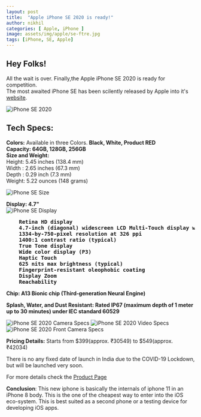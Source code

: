 ```yaml
---
layout: post
title:  "Apple iPhone SE 2020 is ready!"
author: nikhil
categories: [ Apple, iPhone ]
image: assets/img/apple/se-ftre.jpg
tags: [iPhone, SE, Apple]
---
```


## Hey Folks! ##
All the wait is over. Finally,the Apple iPhone SE 2020 is ready for competition.  
The most awaited iPhone SE has been scilently released by Apple into it's <a href="https://www.apple.com/" target="_blank">website</a>.

<img src="{{ site.baseurl }}/assets/img/apple/se-size-img.png" alt="iPhone SE 2020" title="iPhone SE 2020" />

## Tech Specs:
**Colors:** Available in three Colors. **Black, White, Product RED**  
**Capacity: 64GB, 128GB, 256GB**  
**Size and Weight:**  
Height: 5.45 inches (138.4 mm)  
Width : 2.65 inches (67.3 mm)  
Depth : 0.29 inch (7.3 mm)  
Weight: 5.22 ounces (148 grams)  

<img src="{{ site.baseurl }}/assets/img/apple/se-size-weight.jpg" alt="iPhone SE Size" title="iPhone SE 2020 Size" />

**Display: 4.7"**  
<img src="{{ site.baseurl }}/assets/img/apple/se-display.jpg" alt="iPhone SE Display" title="iPhone SE 2020 Display" />

<pre><b>    Retina HD display
    4.7-inch (diagonal) widescreen LCD Multi‑Touch display with IPS technology
    1334-by-750-pixel resolution at 326 ppi
    1400:1 contrast ratio (typical)
    True Tone display
    Wide color display (P3)
    Haptic Touch
    625 nits max brightness (typical)
    Fingerprint-resistant oleophobic coating
    Display Zoom
    Reachability</b></pre>

**Chip: A13 Bionic chip (Third‑generation Neural Engine)**   

**Splash, Water, and Dust Resistant: Rated IP67 (maximum depth of 1 meter up to 30 minutes) under IEC standard 60529**  

<img src="{{ site.baseurl }}/assets/img/apple/se-camera.jpg" title="iPhone SE 2020 Camera Specs" />

<img src="{{ site.baseurl }}/assets/img/apple/se-video.jpg" title="iPhone SE 2020 Video Specs" />

<img src="{{ site.baseurl }}/assets/img/apple/se-frntcamera.jpg" title="iPhone SE 2020 Front Camera Specs" />

<img src="{{ site.baseurl }}/assets/img/apple/se-addl.jpg" alt="" />

**Pricing Details:** Starts from $399(approx. ₹30549) to $549(approx. ₹42034)

There is no any fixed date of launch in India due to the COVID-19 Lockdown, but will be launched very soon.

For more details check the <a href="https://www.apple.com/iphone-se/specs/" target="_blank">Product Page</a>

**Conclusion**: This new iphone is basically the internals of iphone 11 in an iPhone 8 body. This is the one of the cheapest way to enter into the iOS eco-system. This is best suited as a second phone or a testing device for developing iOS apps.
